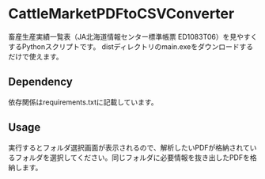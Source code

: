 
# CattleMarketPDFtoCSVConverter

畜産生産実績一覧表（JA北海道情報センター標準帳票 ED1083T06）を見やすくするPythonスクリプトです。
distディレクトリのmain.exeをダウンロードするだけで使えます。

## Dependency

依存関係はrequirements.txtに記載しています。

## Usage

実行するとフォルダ選択画面が表示されるので、解析したいPDFが格納されているフォルダを選択してください。同じフォルダに必要情報を抜き出したPDFを格納します。
